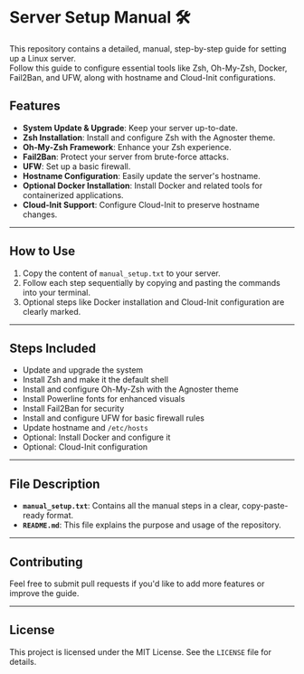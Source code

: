 # Server Setup Manual 🛠️

This repository contains a detailed, manual, step-by-step guide for setting up a Linux server.  
Follow this guide to configure essential tools like Zsh, Oh-My-Zsh, Docker, Fail2Ban, and UFW, along with hostname and Cloud-Init configurations.

## Features
- **System Update & Upgrade**: Keep your server up-to-date.
- **Zsh Installation**: Install and configure Zsh with the Agnoster theme.
- **Oh-My-Zsh Framework**: Enhance your Zsh experience.
- **Fail2Ban**: Protect your server from brute-force attacks.
- **UFW**: Set up a basic firewall.
- **Hostname Configuration**: Easily update the server's hostname.
- **Optional Docker Installation**: Install Docker and related tools for containerized applications.
- **Cloud-Init Support**: Configure Cloud-Init to preserve hostname changes.

---

## How to Use

1. Copy the content of `manual_setup.txt` to your server.
2. Follow each step sequentially by copying and pasting the commands into your terminal.
3. Optional steps like Docker installation and Cloud-Init configuration are clearly marked.

---

## Steps Included

- Update and upgrade the system
- Install Zsh and make it the default shell
- Install and configure Oh-My-Zsh with the Agnoster theme
- Install Powerline fonts for enhanced visuals
- Install Fail2Ban for security
- Install and configure UFW for basic firewall rules
- Update hostname and `/etc/hosts`
- Optional: Install Docker and configure it
- Optional: Cloud-Init configuration

---

## File Description

- **`manual_setup.txt`**: Contains all the manual steps in a clear, copy-paste-ready format.
- **`README.md`**: This file explains the purpose and usage of the repository.

---

## Contributing

Feel free to submit pull requests if you'd like to add more features or improve the guide.

---

## License

This project is licensed under the MIT License. See the `LICENSE` file for details.

